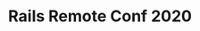 ---
title: Rails Remote Conf 2020
description: Online Conference about Rails by Rails Experts
topic: Ruby and Ruby on Rails
keywords: Ruby, HTML, CSS, Rails, Ruby on Rails, Conference, Learning, Keeping Current
layout: layouts/conference.njk
start_date: 2020-06-24
end_date: 2020-06-26
registration_url: https://www.crowdcast.io/e/rails-remote-conf-2020
cfp_url: https://chuck193704.typeform.com/to/kUQhvR
hero_image: /images/conferences/laptop.jpg
email_list_id: 49
my_testimonials:
  - jsremote_erikisaksen
my_speakers:
  - 
---